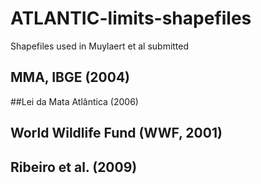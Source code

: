 # ATLANTIC-limits-shapefiles

Shapefiles used in Muylaert et al submitted

## MMA, IBGE (2004)
##Lei da Mata Atlântica (2006)
## World Wildlife Fund (WWF, 2001)
## Ribeiro et al. (2009)


